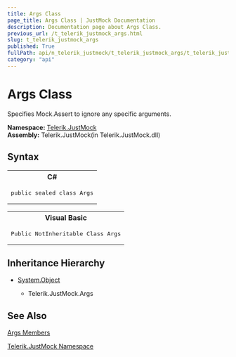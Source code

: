 ```yaml
---
title: Args Class
page_title: Args Class | JustMock Documentation
description: Documentation page about Args Class.
previous_url: /t_telerik_justmock_args.html
slug: t_telerik_justmock_args
published: True
fullPath: api/n_telerik_justmock/t_telerik_justmock_args/t_telerik_justmock_args
category: "api"
---
```


# Args Class



Specifies Mock.Assert to ignore any specific arguments.


 **Namespace:**  [Telerik.JustMock](n_telerik_justmock) <br> **Assembly:** Telerik.JustMock(in Telerik.JustMock.dll)
## Syntax


<div id="syntaxCodeBlocks" class="code"><span codeLanguage="CSharp"><table><tr><th>C#</th></tr><tr><td><pre xml:space="preserve"><span class="keyword">public</span> <span class="keyword">sealed</span> <span class="keyword">class</span> <span class="identifier">Args</span></pre></td></tr></table></span><span codeLanguage="VisualBasicDeclaration"><table><tr><th>Visual Basic</th></tr><tr><td><pre xml:space="preserve"><span class="keyword">Public</span> <span class="keyword">NotInheritable</span> <span class="keyword">Class</span> <span class="identifier">Args</span></pre></td></tr></table></span></div>


## Inheritance Hierarchy


* [System.Object](e5kfa45b)

    * Telerik.JustMock.Args


## See Also



 [Args Members](allmembers_t_telerik_justmock_args) 

 [Telerik.JustMock Namespace](n_telerik_justmock) 



